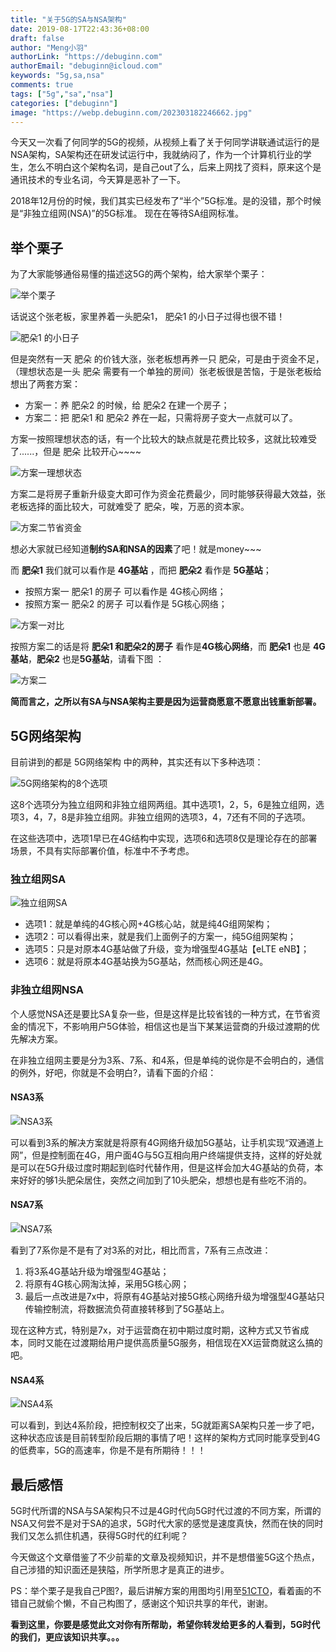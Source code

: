 ```yaml
---
title: "关于5G的SA与NSA架构"
date: 2019-08-17T22:43:36+08:00
draft: false
author: "Meng小羽"
authorLink: "https://debuginn.com"
authorEmail: "debuginn@icloud.com"
keywords: "5g,sa,nsa"
comments: true
tags: ["5g","sa","nsa"]
categories: ["debuginn"]
image: "https://webp.debuginn.com/202303182246662.jpg"
---
```


今天又一次看了何同学的5G的视频，从视频上看了关于何同学讲联通试运行的是NSA架构，SA架构还在研发试运行中，我就纳闷了，作为一个计算机行业的学生，怎么不明白这个架构名词，是自己out了么，后来上网找了资料，原来这个是通讯技术的专业名词，今天算是恶补了一下。

2018年12月份的时候，我们其实已经发布了“半个”5G标准。是的没错，那个时候是“非独立组网(NSA)”的5G标准。 现在在等待SA组网标准。

## 举个栗子

为了大家能够通俗易懂的描述这5G的两个架构，给大家举个栗子：

![举个栗子](https://webp.debuginn.com/202303182247885.jpg)

话说这个张老板，家里养着一头肥朵1， 肥朵1 的小日子过得也很不错！

![ 肥朵1 的小日子](https://webp.debuginn.com/202303182248732.jpg)

但是突然有一天 肥朵 的价钱大涨，张老板想再养一只  肥朵，可是由于资金不足，（理想状态是一头 肥朵 需要有一个单独的房间）张老板很是苦恼，于是张老板给想出了两套方案：

- 方案一：养 肥朵2 的时候，给 肥朵2 在建一个房子； 
- 方案二：把 肥朵1 和 肥朵2 养在一起，只需将房子变大一点就可以了。

方案一按照理想状态的话，有一个比较大的缺点就是花费比较多，这就比较难受了......，但是 肥朵 比较开心~~~~

![方案一理想状态](https://webp.debuginn.com/202303182248092.jpg)

方案二是将房子重新升级变大即可作为资金花费最少，同时能够获得最大效益，张老板选择的面比较大，可就难受了 肥朵，唉，万恶的资本家。

![方案二节省资金](https://webp.debuginn.com/202303182249596.jpg)

想必大家就已经知道**制约SA和NSA的因素**了吧！就是money~~~

而 **肥朵1** 我们就可以看作是 **4G基站** ，而把  **肥朵2** 看作是 **5G基站**；
- 按照方案一  肥朵1 的房子 可以看作是 4G核心网络；
- 按照方案一  肥朵2 的房子 可以看作是 5G核心网络；

![方案一对比](https://webp.debuginn.com/202303182251067.jpg)

按照方案二的话是将  **肥朵1 和肥朵2的房子** 看作是**4G核心网络**，而 **肥朵1** 也是 **4G基站**，**肥朵2** 也是**5G基站**，请看下图 ：

![方案二](https://webp.debuginn.com/202303182252318.jpg)

**简而言之，之所以有SA与NSA架构主要是因为运营商愿意不愿意出钱重新部署。**

## 5G网络架构

目前讲到的都是 5G网络架构 中的两种，其实还有以下多种选项：

![5G网络架构的8个选项](https://webp.debuginn.com/202303182252847.png)

这8个选项分为独立组网和非独立组网两组。其中选项1，2，5，6是独立组网，选项3，4，7，8是非独立组网。非独立组网的选项3，4，7还有不同的子选项。

在这些选项中，选项1早已在4G结构中实现，选项6和选项8仅是理论存在的部署场景，不具有实际部署价值，标准中不予考虑。

### 独立组网SA

![独立组网SA](https://webp.debuginn.com/202303182254891.png)

- 选项1：就是单纯的4G核心网+4G核心站，就是纯4G组网架构； 
- 选项2：可以看得出来，就是我们上面例子的方案一，纯5G组网架构； 
- 选项5：只是对原本4G基站做了升级，变为增强型4G基站【eLTE eNB】； 
- 选项6：就是将原本4G基站换为5G基站，然而核心网还是4G。

### 非独立组网NSA

个人感觉NSA还是要比SA复杂一些，但是这样是比较省钱的一种方式，在节省资金的情况下，不影响用户5G体验，相信这也是当下某某运营商的升级过渡期的优先解决方案。

在非独立组网主要是分为3系、7系、和4系，但是单纯的说你是不会明白的，通信的例外，好吧，你就是不会明白?，请看下面的介绍：

#### NSA3系

![NSA3系](https://webp.debuginn.com/202303182256536.png)

可以看到3系的解决方案就是将原有4G网络升级加5G基站，让手机实现“双通道上网”，但是控制面在4G，用户面4G与5G互相向用户终端提供支持，这样的好处就是可以在5G升级过度时期起到临时代替作用，但是这样会加大4G基站的负荷，本来好好的够1头肥朵居住，突然之间加到了10头肥朵，想想也是有些吃不消的。

#### NSA7系

![NSA7系](https://webp.debuginn.com/202303182257729.png)

看到了7系你是不是有了对3系的对比，相比而言，7系有三点改进：

1. 将3系4G基站升级为增强型4G基站； 
2. 将原有4G核心网淘汰掉，采用5G核心网； 
3. 最后一点改进是7x中，将原有4G基站对接5G核心网络升级为增强型4G基站只传输控制流，将数据流负荷直接转移到了5G基站上。

现在这种方式，特别是7x，对于运营商在初中期过度时期，这种方式又节省成本，同时又能在过渡期给用户提供高质量5G服务，相信现在XX运营商就这么搞的吧。

#### NSA4系

![NSA4系](https://webp.debuginn.com/202303182258069.png)

可以看到，到达4系阶段，把控制权交了出来，5G就距离SA架构只差一步了吧，这种状态应该是目前转型阶段后期的事情了吧！这样的架构方式同时能享受到4G的低费率，5G的高速率，你是不是有所期待！！！

## 最后感悟

5G时代所谓的NSA与SA架构只不过是4G时代向5G时代过渡的不同方案，所谓的NSA又何尝不是对于SA的追求，5G时代大家的感觉是速度真快，然而在快的同时我们又怎么抓住机遇，获得5G时代的红利呢？

今天做这个文章借鉴了不少前辈的文章及视频知识，并不是想借鉴5G这个热点，自己涉猎的知识面还是狭隘，所学所思才是真正的进步。

PS：举个栗子是我自己P图?，最后讲解方案的用图均引用至[51CTO](https://network.51cto.com/art/201903/594121.htm)，看着画的不错自己就偷个懒，不自己构图了，感谢这个知识共享的年代，谢谢。

**看到这里，你要是感觉此文对你有所帮助，希望你转发给更多的人看到，5G时代的我们，更应该知识共享。。。**
